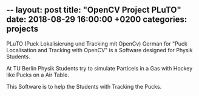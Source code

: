 --
layout: post
title: 	"OpenCV Project PLuTO"
date:	2018-08-29 16:00:00 +0200
categories: projects
---

PLuTO (Puck Lokalisierung und Tracking mit OpenCv) German for "Puck Localisation and Tracking with OpenCV" is a Software designed for Physik Students.

At TU Berlin Physik Students try to simulate Particels in a Gas with Hockey like Pucks on a Air Table.

This Software is to help the Students with Tracking the Pucks.
